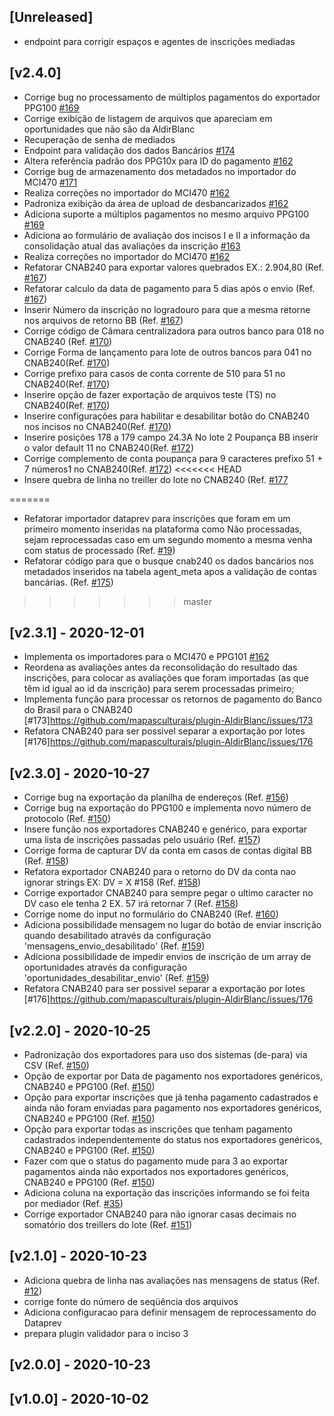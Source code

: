 ## [Unreleased]
- endpoint para corrigir espaços e agentes de inscrições mediadas

## [v2.4.0]
- Corrige bug no processamento de múltiplos pagamentos do exportador PPG100 [#169](https://github.com/mapasculturais/plugin-AldirBlanc/issues/169)
- Corrige exibição de listagem de arquivos que apareciam em oportunidades que não são da AldirBlanc
- Recuperação de senha de mediados
- Endpoint para validação dos dados Bancários [#174](https://github.com/mapasculturais/plugin-AldirBlanc/issues/174)
- Altera referência padrão dos PPG10x para ID do pagamento [#162](https://github.com/mapasculturais/plugin-AldirBlanc/issues/162)
- Corrige bug de armazenamento dos metadados no importador do MCI470 [#171](https://github.com/mapasculturais/plugin-AldirBlanc/issues/171)
- Realiza correções no importador do MCI470 [#162](https://github.com/mapasculturais/plugin-AldirBlanc/issues/162)
- Padroniza exibição da área de upload de desbancarizados [#162](https://github.com/mapasculturais/plugin-AldirBlanc/issues/162)
- Adiciona suporte a múltiplos pagamentos no mesmo arquivo PPG100 [#169](https://github.com/mapasculturais/plugin-AldirBlanc/issues/169)
- Adiciona ao formulário de avaliação dos incisos I e II a informação da consolidação atual das avaliações da inscrição [#163](https://github.com/mapasculturais/plugin-AldirBlanc/issues/163)
- Realiza correções no importador do MCI470 [#162](https://github.com/mapasculturais/plugin-AldirBlanc/issues/162)
- Refatorar CNAB240 para exportar valores quebrados EX.: 2.904,80 (Ref. [#167](https://github.com/mapasculturais/plugin-AldirBlanc/issues/167))
- Refatorar calculo da data de pagamento para 5 dias após o envio (Ref. [#167](https://github.com/mapasculturais/plugin-AldirBlanc/issues/167))
- Inserir Número da inscrição no logradouro para que a mesma retorne nos arquivos de retorno BB (Ref. [#167](https://github.com/mapasculturais/plugin-AldirBlanc/issues/167))
- Corrige código de Câmara centralizadora para outros banco para 018 no CNAB240 (Ref. [#170](https://github.com/mapasculturais/plugin-AldirBlanc/issues/170))
- Corrige Forma de lançamento para lote de outros bancos para 041 no CNAB240(Ref. [#170](https://github.com/mapasculturais/plugin-AldirBlanc/issues/170))
- Corrige prefixo para casos de conta corrente de 510 para 51 no CNAB240(Ref. [#170](https://github.com/mapasculturais/plugin-AldirBlanc/issues/170))
- Inserire opção de fazer exportação de arquivos teste (TS) no CNAB240(Ref. [#170](https://github.com/mapasculturais/plugin-AldirBlanc/issues/170))
- Inserire configurações para habilitar e desabilitar botão do CNAB240 nos incisos no CNAB240(Ref. [#170](https://github.com/mapasculturais/plugin-AldirBlanc/issues/170))
- Inserire posições 178 a 179 campo 24.3A No lote 2 Poupança BB inserir o valor default 11 no CNAB240(Ref. [#172](https://github.com/mapasculturais/plugin-AldirBlanc/issues/172))
- Corrige complemento de conta poupança para 9 caracteres prefixo 51 + 7 números1 no CNAB240(Ref. [#172](https://github.com/mapasculturais/plugin-AldirBlanc/issues/172))
<<<<<<< HEAD
- Insere quebra de linha no treiller do lote no CNAB240 (Ref. [#177](https://github.com/mapasculturais/plugin-AldirBlanc/issues/177)

=======
- Refatorar importador dataprev para inscrições que foram em um primeiro momento inseridas na plataforma como Não processadas, sejam reprocessadas caso em um segundo momento a mesma venha com status de processado (Ref. [#19](https://github.com/mapasculturais/plugin-AldirBlanc/issues/19))
- Refatorar código para que o busque cnab240 os dados bancários nos metadados inseridos na tabela agent_meta apos a validação de contas bancárias. (Ref. [#175](https://github.com/mapasculturais/plugin-AldirBlanc/issues/175))
>>>>>>> master
## [v2.3.1] - 2020-12-01
- Implementa os importadores para o MCI470 e PPG101 [#162](https://github.com/mapasculturais/plugin-AldirBlanc/issues/162)
- Reordena as avaliações antes da reconsolidação do resultado das inscrições, para colocar as avaliações que foram importadas (as que têm id igual ao id da inscrição) para serem processadas primeiro;
- Implementa função para processar os retornos de pagamento do Banco do Brasil para o CNAB240 [#173]https://github.com/mapasculturais/plugin-AldirBlanc/issues/173 
- Refatora CNAB240 para ser possivel separar a exportação por lotes [#176]https://github.com/mapasculturais/plugin-AldirBlanc/issues/176 

## [v2.3.0] - 2020-10-27

- Corrige bug na exportação da planilha de endereços (Ref. [#156](https://github.com/mapasculturais/plugin-AldirBlanc/issues/156))
- Corrige bug na exportação do PPG100 e implementa novo número de protocolo (Ref. [#150](https://github.com/mapasculturais/plugin-AldirBlanc/issues/150))
- Insere função nos exportadores CNAB240 e genérico, para exportar uma lista de inscrições passadas pelo usuário (Ref. [#157](https://github.com/mapasculturais/plugin-AldirBlanc/issues/157))
- Corrige forma de capturar DV da conta em casos de contas digital BB (Ref. [#158](https://github.com/mapasculturais/plugin-AldirBlanc/issues/158))
- Refatora exportador CNAB240 para o retorno do DV da conta nao ignorar strings EX: DV = X #158 (Ref. [#158](https://github.com/mapasculturais/plugin-AldirBlanc/issues/158))
- Corrige exportador CNAB240 para sempre pegar o ultimo caracter no DV caso ele tenha 2 EX. 57 irá retornar 7 (Ref. [#158](https://github.com/mapasculturais/plugin-AldirBlanc/issues/158))
- Corrige nome do input no formulário do CNAB240 (Ref. [#160](https://github.com/mapasculturais/plugin-AldirBlanc/issues/160))
- Adiciona possibilidade mensagem no lugar do botão de enviar inscrição quando desabilitado através da configuração 'mensagens_envio_desabilitado'  (Ref. [#159](https://github.com/mapasculturais/plugin-AldirBlanc/issues/159))
- Adiciona possibilidade de impedir envios de inscrição de um array de oportunidades através da configuração 'oportunidades_desabilitar_envio' (Ref. [#159](https://github.com/mapasculturais/plugin-AldirBlanc/issues/159))
- Refatora CNAB240 para ser possivel separar a exportação por lotes [#176]https://github.com/mapasculturais/plugin-AldirBlanc/issues/176 

## [v2.2.0] - 2020-10-25

- Padronização dos exportadores para uso dos sistemas (de-para) via CSV (Ref. [#150](https://github.com/mapasculturais/plugin-AldirBlanc/issues/150))
- Opção de exportar por Data de pagamento nos exportadores genéricos, CNAB240 e PPG100 (Ref. [#150](https://github.com/mapasculturais/plugin-AldirBlanc/issues/150))
- Opção para exportar inscrições que já tenha pagamento cadastrados e ainda não foram enviadas para pagamento nos exportadores genéricos, CNAB240 e PPG100 (Ref. [#150](https://github.com/mapasculturais/plugin-AldirBlanc/issues/150))
- Opção para exportar todas as inscrições que tenham pagamento cadastrados independentemente do status nos exportadores genéricos, CNAB240 e PPG100 (Ref. [#150](https://github.com/mapasculturais/plugin-AldirBlanc/issues/150))
- Fazer com que o status do pagamento mude para 3 ao exportar pagamentos ainda não exportados nos exportadores genéricos, CNAB240 e PPG100 (Ref. [#150](https://github.com/mapasculturais/plugin-AldirBlanc/issues/150))
- Adiciona coluna na exportação das inscrições informando se foi feita por mediador (Ref. [#35](https://git.hacklab.com.br/mapas/MapasBR/-/issues/35))
- Corrige exportador CNAB240 para não ignorar casas decimais no somatório dos treillers do lote (Ref. [#151](https://github.com/mapasculturais/plugin-AldirBlanc/issues/151))

## [v2.1.0] - 2020-10-23

- Adiciona quebra de linha nas avaliações nas mensagens de status (Ref. [#12](https://git.hacklab.com.br/mapas/mapas-es/-/issues/12))
- corrige fonte do número de seqüência dos arquivos
- Adiciona configuracao para definir mensagem de reprocessamento do Dataprev
- prepara plugin validador para o inciso 3

## [v2.0.0] - 2020-10-23

## [v1.0.0] - 2020-10-02
